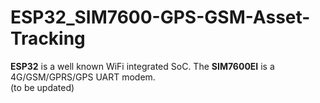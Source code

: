 # ESP32_SIM7600-GPS-GSM-Asset-Tracking
**ESP32** is a well known WiFi integrated SoC. The **SIM7600EI** is a 4G/GSM/GPRS/GPS UART modem.
</br>
(to be updated)
